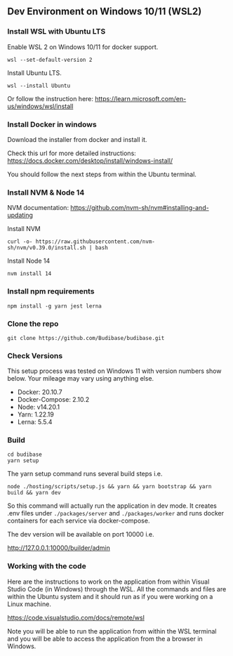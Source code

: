 ## Dev Environment on Windows 10/11 (WSL2)

### Install WSL with Ubuntu LTS

Enable WSL 2 on Windows 10/11 for docker support.

```
wsl --set-default-version 2
```

Install Ubuntu LTS.

```
wsl --install Ubuntu
```

Or follow the instruction here:
https://learn.microsoft.com/en-us/windows/wsl/install

### Install Docker in windows

Download the installer from docker and install it.

Check this url for more detailed instructions:
https://docs.docker.com/desktop/install/windows-install/

You should follow the next steps from within the Ubuntu terminal.

### Install NVM & Node 14

NVM documentation: https://github.com/nvm-sh/nvm#installing-and-updating

Install NVM

```
curl -o- https://raw.githubusercontent.com/nvm-sh/nvm/v0.39.0/install.sh | bash
```

Install Node 14

```
nvm install 14
```

### Install npm requirements

```
npm install -g yarn jest lerna
```

### Clone the repo

```
git clone https://github.com/Budibase/budibase.git
```

### Check Versions

This setup process was tested on Windows 11 with version numbers show below. Your mileage may vary using anything else.

- Docker: 20.10.7
- Docker-Compose: 2.10.2
- Node: v14.20.1
- Yarn: 1.22.19
- Lerna: 5.5.4

### Build

```
cd budibase
yarn setup
```

The yarn setup command runs several build steps i.e.

```
node ./hosting/scripts/setup.js && yarn && yarn bootstrap && yarn build && yarn dev
```

So this command will actually run the application in dev mode. It creates .env files under `./packages/server` and `./packages/worker` and runs docker containers for each service via docker-compose.

The dev version will be available on port 10000 i.e.

http://127.0.0.1:10000/builder/admin

### Working with the code

Here are the instructions to work on the application from within Visual Studio Code (in Windows) through the WSL. All the commands and files are within the Ubuntu system and it should run as if you were working on a Linux machine.

https://code.visualstudio.com/docs/remote/wsl

Note you will be able to run the application from within the WSL terminal and you will be able to access the application from the a browser in Windows.
